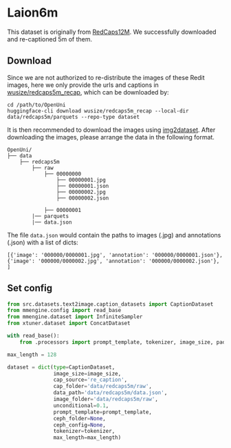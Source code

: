 
# Laion6m

This dataset is originally from [RedCaps12M](https://redcaps.xyz/download).
We successfully downloaded and re-captioned 5m of them.

## Download
Since we are not authorized to re-distribute the images of these Redit images, here we only provide the urls and captions
in [wusize/redcaps5m_recap](https://huggingface.co/datasets/wusize/redcaps5m_recap), which can be downloaded by:
```shell
cd /path/to/OpenUni
huggingface-cli download wusize/redcaps5m_recap --local-dir data/redcaps5m/parquets --repo-type dataset
```
It is then recommended to download the images using [img2dataset](https://github.com/rom1504/img2dataset). After downloading
the images, please arrange the data in the following format.

```text
OpenUni/
├── data
    ├── redcaps5m
        ├── raw
            ├── 00000000
                ├── 00000001.jpg
                ├── 00000001.json
                ├── 00000002.jpg
                ├── 00000002.json
            
            ├── 00000001
        |── parquets
        |── data.json
```

The file `data.json` would contain the paths to images (.jpg) and annotations (.json) with a list of dicts:

```
[{'image': '000000/0000001.jpg', 'annotation': '000000/0000001.json'},
{'image': '000000/0000002.jpg', 'annotation': '000000/0000002.json'},
]
```

## Set config

```python
from src.datasets.text2image.caption_datasets import CaptionDataset
from mmengine.config import read_base
from mmengine.dataset import InfiniteSampler
from xtuner.dataset import ConcatDataset

with read_base():
    from .processors import prompt_template, tokenizer, image_size, pad_index

max_length = 128

dataset = dict(type=CaptionDataset,
               image_size=image_size,
               cap_source='re_caption',
               cap_folder='data/redcaps5m/raw',
               data_path='data/redcaps5m/data.json',
               image_folder='data/redcaps5m/raw',
               unconditional=0.1,
               prompt_template=prompt_template,
               ceph_folder=None,
               ceph_config=None,
               tokenizer=tokenizer,
               max_length=max_length)
```